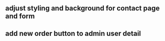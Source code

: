 ## adjust styling and background for contact page and form

## add new order button to admin user detail